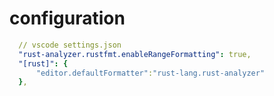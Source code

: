 # configuration

```yaml
  // vscode settings.json
  "rust-analyzer.rustfmt.enableRangeFormatting": true,
  "[rust]": {
      "editor.defaultFormatter":"rust-lang.rust-analyzer"
  },
```
